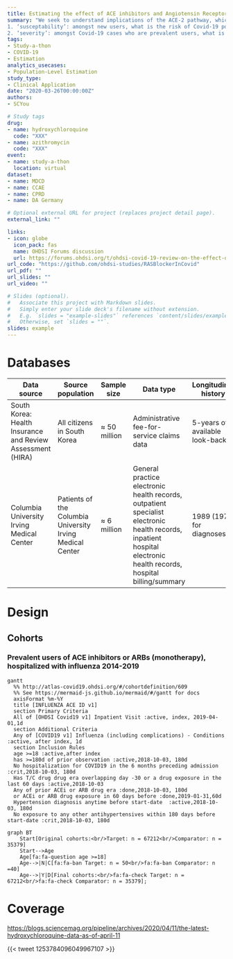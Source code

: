 ```yaml
---
title: Estimating the effect of ACE inhibitors and Angiotensin Receptor Blockers on COVID-19 incidence and complications
summary: "We seek to understand implications of the ACE-2 pathway, which can serve as an entry point for COVID-19 and is also upregulated by ACE inhibitors and Angiotensin Receptor Blockers. We will compare ACE and ARB vs. other anti-hypertensive drugs (calcium channel blockers, thiazide diuretics) to evaluate: 
1. ‘susceptability’: amongst new users, what is the risk of Covid-19 positive? 
2. ‘severity’: amongst Covid-19 cases who are prevalent users, what is the risk of viral complication?"
tags:
- Study-a-thon
- COVID-19
- Estimation
analytics_usecases:
- Population-Level Estimation
study_type:
- Clinical Application
date: "2020-03-26T00:00:00Z"
authors: 
- SCYou

# Study tags
drug:
- name: hydroxychloroquine
  code: "XXX"
- name: azithromycin
  code: "XXX"
event:
- name: study-a-thon
  location: virtual
dataset:
- name: MDCD
- name: CCAE
- name: CPRD
- name: DA Germany

# Optional external URL for project (replaces project detail page).
external_link: ""

links:
- icon: globe
  icon_pack: fas
  name: OHDSI Forums discussion
  url: https://forums.ohdsi.org/t/ohdsi-covid-19-review-on-the-effect-of-ace-inhibitors-and-angiotensin-receptor-blockers-on-covid-19-incidence-and-complication-rate/10071
url_code: "https://github.com/ohdsi-studies/RASBlockerInCovid"
url_pdf: ""
url_slides: ""
url_video: ""

# Slides (optional).
#   Associate this project with Markdown slides.
#   Simply enter your slide deck's filename without extension.
#   E.g. `slides = "example-slides"` references `content/slides/example-slides.md`.
#   Otherwise, set `slides = ""`.
slides: example
---
```


# Databases

Data source | Source population | Sample size | Data type | Longitudinal history
--------------|----------------|--------------|-----|----
South Korea: Health Insurance and Review Assessment (HIRA) |All citizens in South Korea  | ≈ 50 million|Administrative fee-for-service claims data|5-years of available look-back
Columbia University Irving Medical Center|Patients of the Columbia University Irving Medical Center|≈ 6 million|General practice electronic health records, outpatient specialist electronic health records, inpatient hospital electronic health records, hospital billing/summary|1989 (1978 for diagnoses)


# Design
## Cohorts
### Prevalent users of ACE inhibitors or ARBs (monotherapy), hospitalized with influenza 2014-2019
```mermaid
gantt
  %% http://atlas-covid19.ohdsi.org/#/cohortdefinition/609
  %% See https://mermaid-js.github.io/mermaid/#/gantt for docs
  axisFormat %m-%Y
  title [INFLUENZA ACE ID v1]
  section Primary Criteria
  All of [OHDSI Covid19 v1] Inpatient Visit :active, index, 2019-04-01,1d
  section Additional Criteria
  Any of [COVID19 v1] Influenza (including complications) - Conditions :active, after index, 1d
  section Inclusion Rules
  age >=18 :active,after index
  has >=180d of prior observation :active,2018-10-03, 180d
  No hospitalization for COVID19 in the 6 months preceding admission :crit,2018-10-03, 180d
  Has T/C drug drug era overlapping day -30 or a drug exposure in the last 60 days :active,2018-10-03
  Any of prior ACEi or ARB drug era :done,2018-10-03, 180d
  or ACEi or ARB drug exposure in 60 days before :done,2019-01-31,60d
  Hypertension diagnosis anytime before start-date  :active,2018-10-03, 180d
  No exposure to any other antihypertensives within 180 days before start-date :crit,2018-10-03, 180d
```


```mermaid
graph BT
    Start[Original cohorts:<br/>Target: n = 67212<br/>Comparator: n = 35379]
    Start-->Age
    Age[fa:fa-question age >=18]
    Age-->|N|C[fa:fa-ban Target: n = 50<br/>fa:fa-ban Comparator: n =40]
    Age-->|Y|D[Final cohorts:<br/>fa:fa-check Target: n = 67212<br/>fa:fa-check Comparator: n = 35379];
```

# Coverage

https://blogs.sciencemag.org/pipeline/archives/2020/04/11/the-latest-hydroxychloroquine-data-as-of-april-11

{{< tweet 1253784096049967107 >}}
